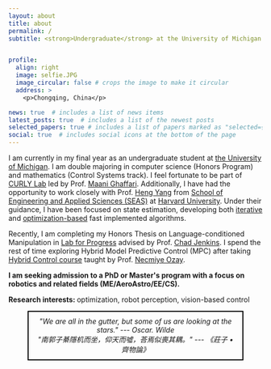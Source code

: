 ```yaml
---
layout: about
title: about
permalink: /
subtitle: <strong>Undergraduate</strong> at the University of Michigan <br>Robotics, Math, Computer Science


profile:
  align: right
  image: selfie.JPG
  image_circular: false # crops the image to make it circular
  address: >
    <p>Chongqing, China</p>

news: true  # includes a list of news items
latest_posts: true  # includes a list of the newest posts
selected_papers: true # includes a list of papers marked as "selected={true}"
social: true  # includes social icons at the bottom of the page
---
```


I am currently in my final year as an undergraduate student at [the University of Michigan](https://umich.edu/). I am double majoring in computer science (Honors Program) and mathematics (Control Systems track). I feel fortunate to be part of [CURLY Lab](https://curly.engin.umich.edu/) led by Prof. [Maani Ghaffari](https://robotics.umich.edu/profile/maani-ghaffari/). Additionally, I have had the opportunity to work closely with Prof. [Heng Yang](https://hankyang.seas.harvard.edu/) from [School of Engineering and Applied Sciences (SEAS)](https://seas.harvard.edu/) at [Harvard University](https://www.harvard.edu/). Under their guidance, I have been focused on state estimation, developing both [iterative](https://arxiv.org/abs/2209.15140) and [optimization-based](https://arxiv.org/abs/2309.05184) fast implemented algorithms. 

Recently, I am completing my Honors Thesis on Language-conditioned Manipulation in [Lab for Progress](https://progress.eecs.umich.edu/) advised by Prof. [Chad Jenkins](https://ocj.name/). I spend the rest of time exploring Hybrid Model Predictive Control (MPC) after taking [Hybrid Control course](https://ece.engin.umich.edu/academics/course-information/course-descriptions/eecs-563/) taught by Prof. [Necmiye Ozay](https://web.eecs.umich.edu/~necmiye/).

<strong>I am seeking admission to a PhD or Master's program with a focus on robotics and related fields (ME/AeroAstro/EE/CS).</strong>

<strong>Research interests: </strong> optimization, robot perception, vision-based control


<!-- <br><em>"We are all in the gutter, but some of us are looking at the stars." --- Oscar. Wilde </em><br><em>"南郭子綦隱机而坐，仰天而噓，荅焉似喪其耦。" --- 《莊子 • 齊物論》 </em> -->




<html>
<head>
    <style>
        .centered-box {
            text-align: center;
            border: 2px solid #000; /* Set border properties as needed */
            padding: 10px; /* Adjust padding as needed */
            margin: 0 auto; /* Center horizontally */
            width: 80%; /* Set the width of the box as needed */
        }
    </style>
</head>
<body>
    <div class="centered-box">
        <em>"We are all in the gutter, but some of us are looking at the stars." --- Oscar. Wilde</em><br>
        <em>"南郭子綦隱机而坐，仰天而噓，荅焉似喪其耦。" --- 《莊子 • 齊物論》</em>
    </div>
</body>
</html>